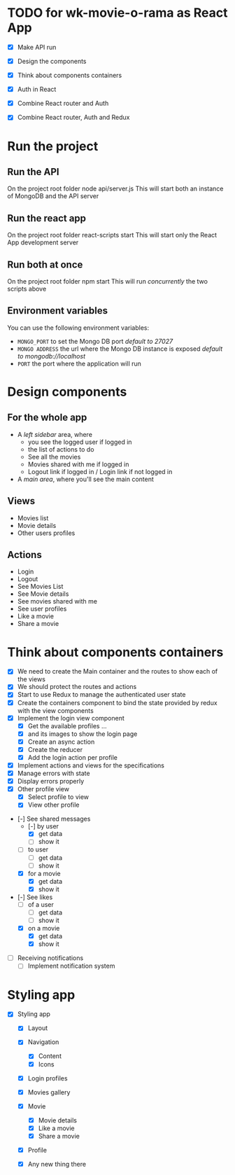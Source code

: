 # TODO for wk-movie-o-rama as React App

+ [X] Make API run
+ [X] Design the components
+ [X] Think about components containers
+ [X] Auth in React
+ [X] Combine React router and Auth
+ [X] Combine React router, Auth and Redux


# Run the project
## Run the API
On the project root folder
    node api/server.js
This will start both an instance of MongoDB and the API server
## Run the react app
On the project root folder 
    react-scripts start
This will start only the React App development server
## Run both at once
On the project root folder
    npm start
This will run _concurrently_ the two scripts above
## Environment variables
You can use the following environment variables:
* `MONGO_PORT` to set the Mongo DB port *default to 27027*
* `MONGO ADDRESS` the url where the Mongo DB instance is exposed *default to mongodb://localhost*
* `PORT` the port where the application will run
  
# Design components
## For the whole app
 - A *left sidebar* area, where
    - you see the logged user if logged in
    - the list of actions to do
    - See all the movies
    - Movies shared with me if logged in
    - Logout link if logged in / Login link if not logged in
 - A *main area*, where you'll see the main content
 
## Views
- Movies list
- Movie details
- Other users profiles
## Actions
- Login
- Logout
- See Movies List
- See Movie details
- See movies shared with me
- See user profiles
- Like a movie
- Share a movie

# Think about components containers
- [X] We need to create the Main container and the routes to show each of the views
- [X] We should protect the routes and actions
- [X] Start to use Redux to manage the authenticated user state
- [X] Create the containers component to bind the state provided by redux with the view components 
- [X] Implement the login view component
	- [X] Get the available profiles ...
	- [X] and its images to show the login page
	- [X] Create an async action
	- [X] Create the reducer
	- [X] Add the login action per profile

- [X] Implement actions and views for the specifications
- [X] Manage errors with state
- [X] Display errors properly
- [X] Other profile view
	- [X] Select profile to view
	- [X] View other profile
- [-] See shared messages 
	- [-] by user
	    - [X] get data
    	- [ ] show it
	- [ ] to user
		- [ ] get data
		- [ ] show it
	- [X] for a movie
		- [X] get data
		- [X] show it
- [-] See likes 
	- [ ] of a user
        - [ ] get data
    	- [ ] show it
	- [X] on a movie
        - [X] get data
    	- [X] show it

- [ ] Receiving notifications
	- [ ] Implement notification system

# Styling app
- [X] Styling app
	- [X] Layout
	- [X] Navigation
		- [X] Content
		- [X] Icons
	- [X] Login profiles
	- [X] Movies gallery
	- [X] Movie
		- [X] Movie details
		- [X] Like a movie
		- [X] Share a movie
	- [X] Profile
	- [X] Any new thing there 


